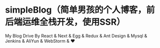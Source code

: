 # simpleBlog（简单男孩的个人博客，前后端运维全栈开发，使用SSR）
My Blog Drive By React &amp; Next &amp; Egg &amp; Redux &amp; Ant Design &amp; Mysql &amp; Jenkins &amp; AliYun &amp; WebStorm &amp; ❤
